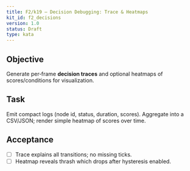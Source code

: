 ```yaml
---
title: F2/k19 — Decision Debugging: Trace & Heatmaps
kit_id: f2_decisions
version: 1.0
status: Draft
type: kata
---
```

## Objective
Generate per‑frame **decision traces** and optional heatmaps of scores/conditions for visualization.
## Task
Emit compact logs (node id, status, duration, scores). Aggregate into a CSV/JSON; render simple heatmap of scores over time.
## Acceptance
- [ ] Trace explains all transitions; no missing ticks.
- [ ] Heatmap reveals thrash which drops after hysteresis enabled.